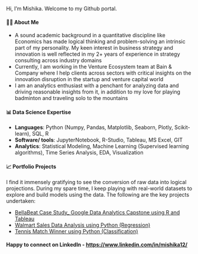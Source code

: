 Hi, I’m Mishika. Welcome to my Github portal.

#### 👩‍🎓 About Me 

- A sound academic background in a quantitative discipline like Economics has made logical thinking and problem-solving an intrinsic part of my personality. My keen interest in business strategy and innovation is well reflected in my 2+ years of experience in strategy consulting across industry domains
- Currently, I am working in the Venture Ecosystem team at Bain & Company where I help clients across sectors with critical insights on the innovation disruption in the startup and venture capital world
- I am an analytics enthusiast with a penchant for analyzing data and driving reasonable insights from it, in addition to my love for playing badminton and traveling solo to the mountains

#### 📊 Data Science Expertise

- <b>Languages</b>: Python (Numpy, Pandas, Matplotlib, Seaborn, Plotly, Scikit-learn), SQL, R
- <b>Software/ tools</b>: JupyterNotebook, R-Studio, Tableau, MS Excel, GIT
- <b>Analytics</b>: Statistical Modeling, Machine Learning (Supervised learning algorithms), Time Series Analysis, EDA, Visualization

#### 📈 Portfolio Projects

I find it immensely gratifying to see the conversion of raw data into logical projections. During my spare time, I keep playing with real-world datasets to explore and build models using the data. The following are the key projects undertaken:
- [BellaBeat Case Study_ Google Data Analytics Capstone using R and Tableau](https://github.com/mishika12/BellaBeat-Case-Study_Google-Data-Analytics-Capstone)
- [Walmart Sales Data Analysis using Python (Regression)](https://github.com/mishika12/Walmart_Sales_Data_Analysis-Regression)
- [Tennis Match Winner using Python (Classification)](https://github.com/mishika12/Tennis_Match_Winner-Classification)

#### Happy to connect on LinkedIn - https://www.linkedin.com/in/mishika12/
<!---
mishika12/mishika12 is a ✨ special ✨ repository because its `README.md` (this file) appears on your GitHub profile.
You can click the Preview link to take a look at your changes.
--->

